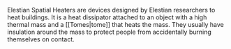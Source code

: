 Elestian Spatial Heaters are devices designed by Elestian researchers to heat buildings. It is a heat dissipator attached to an object with a high thermal mass and a [[Tomes|tome]] that heats the mass. They usually have insulation around the mass to protect people from accidentally burning themselves on contact.